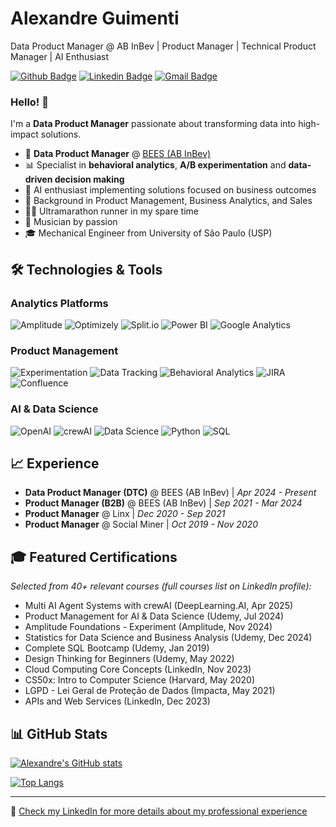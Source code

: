 # Alexandre Guimenti
Data Product Manager @ AB InBev | Product Manager | Technical Product Manager | AI Enthusiast

[![Github Badge](https://img.shields.io/badge/-Github-000?style=flat-square&logo=Github&logoColor=white&link=https://github.com/alexguimenti)](https://github.com/alexguimenti)
[![Linkedin Badge](https://img.shields.io/badge/-LinkedIn-blue?style=flat-square&logo=Linkedin&logoColor=white&link=https://www.linkedin.com/in/alexandre-guimenti/)](https://www.linkedin.com/in/alexandre-guimenti/)
[![Gmail Badge](https://img.shields.io/badge/-Gmail-c14438?style=flat-square&logo=Gmail&logoColor=white&link=mailto:alexguimenti@gmail.com)](mailto:alexguimenti@gmail.com)

### Hello! 👋

I'm a **Data Product Manager** passionate about transforming data into high-impact solutions.

- 🚀 **Data Product Manager** @ [BEES (AB InBev)](https://www.bees.com/)
- 📊 Specialist in **behavioral analytics**, **A/B experimentation** and **data-driven decision making**
- 🤖 AI enthusiast implementing solutions focused on business outcomes
- 💼 Background in Product Management, Business Analytics, and Sales
- 🏃‍♂️ Ultramarathon runner in my spare time
- 🎸 Musician by passion
- 🎓 Mechanical Engineer from University of São Paulo (USP)

## 🛠️ Technologies & Tools

### Analytics Platforms
![Amplitude](https://img.shields.io/badge/-Amplitude-512BD4?style=flat-square&logo=amplitude&logoColor=white)
![Optimizely](https://img.shields.io/badge/-Optimizely-0037FF?style=flat-square&logo=optimizely&logoColor=white)
![Split.io](https://img.shields.io/badge/-Split.io-4A154B?style=flat-square&logo=split&logoColor=white)
![Power BI](https://img.shields.io/badge/-Power%20BI-F2C811?style=flat-square&logo=powerbi&logoColor=black)
![Google Analytics](https://img.shields.io/badge/-Google%20Analytics-E37400?style=flat-square&logo=googleanalytics&logoColor=white)

### Product Management
![Experimentation](https://img.shields.io/badge/-Experimentation-FF4088?style=flat-square&logoColor=white)
![Data Tracking](https://img.shields.io/badge/-Data%20Tracking-5C2D91?style=flat-square&logoColor=white)
![Behavioral Analytics](https://img.shields.io/badge/-Behavioral%20Analytics-0078D7?style=flat-square&logoColor=white)
![JIRA](https://img.shields.io/badge/-JIRA-0052CC?style=flat-square&logo=jira&logoColor=white)
![Confluence](https://img.shields.io/badge/-Confluence-172B4D?style=flat-square&logo=confluence&logoColor=white)

### AI & Data Science
![OpenAI](https://img.shields.io/badge/-OpenAI-412991?style=flat-square&logo=openai&logoColor=white)
![crewAI](https://img.shields.io/badge/-crewAI-009688?style=flat-square&logoColor=white)
![Data Science](https://img.shields.io/badge/-Data%20Science-3498DB?style=flat-square&logoColor=white)
![Python](https://img.shields.io/badge/-Python-3776AB?style=flat-square&logo=python&logoColor=white)
![SQL](https://img.shields.io/badge/-SQL-4479A1?style=flat-square&logo=mysql&logoColor=white)

## 📈 Experience

- **Data Product Manager (DTC)** @ BEES (AB InBev) | *Apr 2024 - Present*
- **Product Manager (B2B)** @ BEES (AB InBev) | *Sep 2021 - Mar 2024*
- **Product Manager** @ Linx | *Dec 2020 - Sep 2021*
- **Product Manager** @ Social Miner | *Oct 2019 - Nov 2020*

## 🎓 Featured Certifications
_Selected from 40+ relevant courses (full courses list on LinkedIn profile):_  

- Multi AI Agent Systems with crewAI (DeepLearning.AI, Apr 2025)
- Product Management for AI & Data Science (Udemy, Jul 2024)
- Amplitude Foundations - Experiment (Amplitude, Nov 2024)
- Statistics for Data Science and Business Analysis (Udemy, Dec 2024)
- Complete SQL Bootcamp (Udemy, Jan 2019)
- Design Thinking for Beginners (Udemy, May 2022)
- Cloud Computing Core Concepts (LinkedIn, Nov 2023)
- CS50x: Intro to Computer Science (Harvard, May 2020)
- LGPD - Lei Geral de Proteção de Dados (Impacta, May 2021)
- APIs and Web Services (LinkedIn, Dec 2023)

## 📊 GitHub Stats

[![Alexandre's GitHub stats](https://github-readme-stats.vercel.app/api?username=alexguimenti&show_icons=true&theme=dracula)](https://github.com/alexguimenti)

[![Top Langs](https://github-readme-stats.vercel.app/api/top-langs/?username=alexguimenti&layout=compact&theme=dracula)](https://github.com/alexguimenti)

---

💼 [Check my LinkedIn for more details about my professional experience](https://www.linkedin.com/in/alexandre-guimenti/)

